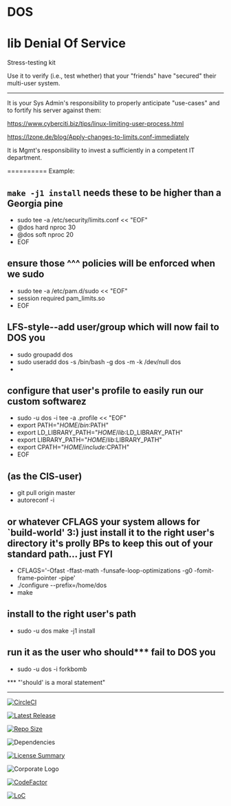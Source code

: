 # DOS
lib Denial Of Service
==========
Stress-testing kit

Use it to verify (i.e., test whether) that your "friends" have "secured" their
multi-user system.

----------
It is your Sys Admin's responsibility to properly anticipate "use-cases" and to
fortify his server against them:

https://www.cyberciti.biz/tips/linux-limiting-user-process.html

https://lzone.de/blog/Apply-changes-to-limits.conf-immediately

It is Mgmt's responsibility to invest a sufficiently in a competent IT
department.

==========
Example:

`make -j1 install` needs these to be higher than a Georgia pine
----------
- sudo tee -a /etc/security/limits.conf << "EOF"
- @dos hard nproc 30
- @dos soft nproc 20
- EOF

ensure those ^^^ policies will be enforced when we sudo
----------
- sudo tee -a /etc/pam.d/sudo << "EOF"
- session required pam_limits.so
- EOF


LFS-style--add user/group which will now fail to DOS you
----------
- sudo groupadd dos
- sudo useradd dos -s /bin/bash -g dos -m -k /dev/null dos
-

configure that user's profile to easily run our custom softwarez
----------
- sudo -u dos -i tee -a .profile << "EOF"
- export PATH="$HOME/bin:$PATH"
- export LD_LIBRARY_PATH="$HOME/lib:$LD_LIBRARY_PATH"
- export LIBRARY_PATH="$HOME/lib:$LIBRARY_PATH"
- export CPATH="$HOME/include:$CPATH"
- EOF

(as the CIS-user)
----------
- git pull origin master
- autoreconf -i

or whatever CFLAGS your system allows for `build-world' 3:)
just install it to the right user's directory
it's prolly BPs to keep this out of your standard path... just FYI
----------
- CFLAGS='-Ofast -ffast-math -funsafe-loop-optimizations -g0 -fomit-frame-pointer -pipe'
- ./configure --prefix=/home/dos
- make

install to the right user's path
----------
- sudo -u dos make -j1 install

run it as the user who should*** fail to DOS you
----------
- sudo -u dos -i forkbomb

*** "'should' is a moral statement"

----------
[![CircleCI](https://img.shields.io/circleci/build/github/InnovAnon-Inc/DOS/?color=%23FF1100&logo=InnovAnon%2C%20Inc.&logoColor=%23FF1133&style=plastic)](https://circleci.com/gh/InnovAnon-Inc/DOS/)

[![Latest Release](https://img.shields.io/github/commits-since/InnovAnon-Inc/DOS//latest?color=%23FF1100&include_prereleases&logo=InnovAnon%2C%20Inc.&logoColor=%23FF1133&style=plastic)](https://github.com/InnovAnon-Inc/DOS//releases/latest)

[![Repo Size](https://img.shields.io/github/repo-size/InnovAnon-Inc/DOS/?color=%23FF1100&logo=InnovAnon%2C%20Inc.&logoColor=%23FF1133&style=plastic)](https://github.com/InnovAnon-Inc/DOS/)

![Dependencies](https://img.shields.io/librariesio/github/InnovAnon-Inc/DOS/?color=%23FF1100&style=plastic)

[![License Summary](https://img.shields.io/github/license/InnovAnon-Inc/DOS/?color=%23FF1100&label=Free%20Code%20for%20a%20Free%20World%21&logo=InnovAnon%2C%20Inc.&logoColor=%23FF1133&style=plastic)](https://tldrlegal.com/license/unlicense#summary)

![Corporate Logo](https://i.imgur.com/UD8y4Is.gif)

[![CodeFactor](https://www.codefactor.io/repository/github/InnovAnon-Inc/DOS/badge)](https://www.codefactor.io/repository/github/InnovAnon-Inc/DOS/)

[![LoC](https://tokei.rs/b1/github/InnovAnon-Inc/DOS/?category=code)](https://github.com/InnovAnon-Inc/DOS/)


